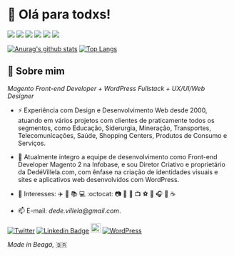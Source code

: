 #  👋 Olá para todxs!
 
  [<img src="https://img.shields.io/badge/Full Stack-WordPress-20759b"/>](https://github.com/dedevillela/) 
  [<img src="https://img.shields.io/badge/Front end-React-61DBFB"/>](https://github.com/dedevillela/) 
  [<img src="https://img.shields.io/badge/Front end-Magento-FF7F26"/>](https://github.com/dedevillela/) 
  [<img src="https://img.shields.io/github/followers/dedevillela?color=%234CC61E&label=GitHub%20Followers%20%3A"/>](https://github.com/dedevillela/) 
  [<img src="http://views.whatilearened.today/views/github/dedevillela/views.svg"/>](https://github.com/dedevillela/) 
  [<img src="https://badges.frapsoft.com/os/v2/open-source.svg?v=103"/>](https://github.com/dedevillela?tab=repositories)
  
  [![Anurag's github stats](https://github-readme-stats.vercel.app/api?username=dedevillela&theme=vue&show_icons=true&hide=prs)](https://github.com/anuraghazra/github-readme-stats) 
  [![Top Langs](https://github-readme-stats.vercel.app/api/top-langs/?username=dedevillela&layout=compact)](https://github.com/anuraghazra/github-readme-stats)

##  🚀 Sobre mim 

*Magento Front-end Developer + WordPress Fullstack + UX/UI/Web Designer* 

- ⚡ Experiência com Design e Desenvolvimento Web desde 2000, atuando em vários projetos com clientes de praticamente todos os segmentos, como Educação, Siderurgia, Mineração, Transportes, Telecomunicações, Saúde, Shopping Centers, Produtos de Consumo e Serviços.

- 🔭 Atualmente integro a equipe de desenvolvimento como Front-end Developer Magento 2 na Infobase, e sou Diretor Criativo e proprietário da DedéVillela.com, com ênfase na criação de identidades visuais e sites e aplicativos web desenvolvidos com WordPress.

- 💬 Interesses: ✈️ 🚁 📚 💻 :octocat: 📷 🎱 🏃 📺 ⚽ 🐓 🎧 🍕 ☕

- 📫 E-mail: _dede.villela@gmail.com_.

[![Twitter](https://img.shields.io/twitter/follow/dedevillela?color=twitter&label=%40dedevillela&logo=twitter&logoColor=white&style=flat)](https://twitter.com/dedevillela)
[![Linkedin Badge](https://img.shields.io/badge/-André%20Villela-2867B2?style=flat-rounded&logo=Linkedin&logoColor=white&link=https://www.linkedin.com/in/dedevillela/)](https://www.linkedin.com/in/dedevillela/)
[<img src="https://img.shields.io/github/followers/dedevillela?label=follow&style=social" height="22" title="Follow me" />](https://github.com/dedevillela) 
[![WordPress](https://img.shields.io/badge/%3C%2F%3E%20with%20%E2%99%A5%20by-DedeVillela-cc1414.svg)](https://profiles.wordpress.org/dedevillela/)

*Made in Beagá,* 🇧🇷
